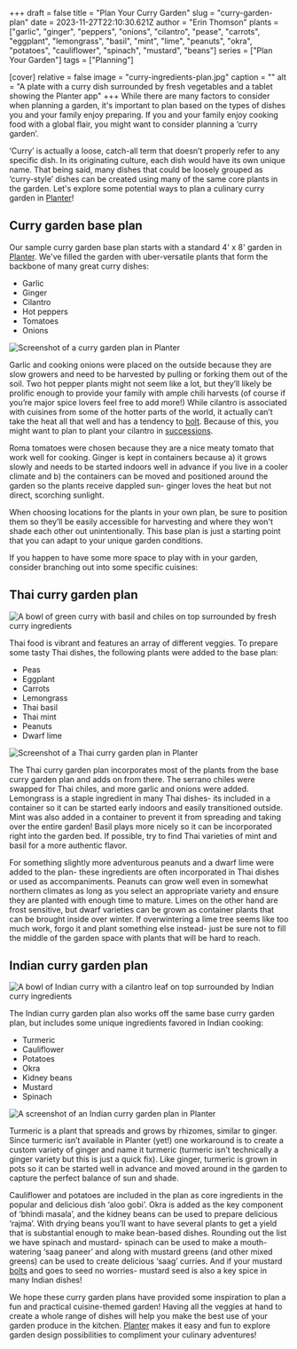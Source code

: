 +++
draft = false
title = "Plan Your Curry Garden"
slug = "curry-garden-plan"
date = 2023-11-27T22:10:30.621Z
author = "Erin Thomson"
plants = ["garlic", "ginger", "peppers", "onions", "cilantro", "pease", "carrots", "eggplant", "lemongrass", "basil", "mint", "lime", "peanuts", "okra", "potatoes", "cauliflower", "spinach", "mustard", "beans"]
series = ["Plan Your Garden"]
tags = ["Planning"]

[cover]
relative = false
image = "curry-ingredients-plan.jpg"
caption = ""
alt = "A plate with a curry dish surrounded by fresh vegetables and a tablet showing the Planter app"
+++
While there are many factors to consider when planning a garden, it's important to plan based on the types of dishes you and your family enjoy preparing. If you and your family enjoy cooking food with a global flair, you might want to consider planning a ‘curry garden’.

‘Curry’ is actually a loose, catch-all term that doesn’t properly refer to any specific dish. In its originating culture, each dish would have its own unique name. That being said, many dishes that could be loosely grouped as ‘curry-style’ dishes can be created using many of the same core plants in the garden. Let's explore some potential ways to plan a culinary curry garden in [Planter](https://planter.garden/gardens)!

## Curry garden base plan

Our sample curry garden base plan starts with a standard 4' x 8' garden in [Planter](https://planter.garden/gardens). We've filled the garden with uber-versatile plants that form the backbone of many great curry dishes:

* Garlic
* Ginger
* Cilantro
* Hot peppers
* Tomatoes
* Onions

![Screenshot of a curry garden plan in Planter](curry-garden.jpg)

Garlic and cooking onions were placed on the outside because they are slow growers and need to be harvested by pulling or forking them out of the soil. Two hot pepper plants might not seem like a lot, but they’ll likely be prolific enough to provide your family with ample chili harvests (of course if you’re major spice lovers feel free to add more!) While cilantro is associated with cuisines from some of the hotter parts of the world, it actually can’t take the heat all that well and has a tendency to [bolt](https://blog.planter.garden/posts/plant-bolting-a-seedy-situation/). Because of this, you might want to plan to plant your cilantro in [successions](https://blog.planter.garden/posts/succession-planting-for-nonstop-harvests/).

Roma tomatoes were chosen because they are a nice meaty tomato that work well for cooking. Ginger is kept in containers because a) it grows slowly and needs to be started indoors well in advance if you live in a cooler climate and b) the containers can be moved and positioned around the garden so the plants receive dappled sun- ginger loves the heat but not direct, scorching sunlight.

When choosing locations for the plants in your own plan, be sure to position them so they’ll be easily accessible for harvesting and where they won't shade each other out unintentionally. This base plan is just a starting point that you can adapt to your unique garden conditions. 

If you happen to have some more space to play with in your garden, consider branching out into some specific cuisines:

## Thai curry garden plan

![A bowl of green curry with basil and chiles on top surrounded by fresh curry ingredients](green-curry.jpg)

Thai food is vibrant and features an array of different veggies. To prepare some tasty Thai dishes, the following plants were added to the base plan:

* Peas
* Eggplant
* Carrots
* Lemongrass
* Thai basil
* Thai mint
* Peanuts
* Dwarf lime

![Screenshot of a Thai curry garden plan in Planter](thai-curry-garden.jpg)

The Thai curry garden plan incorporates most of the plants from the base curry garden plan and adds on from there. The serrano chiles were swapped for Thai chiles, and more garlic and onions were added. Lemongrass is a staple ingredient in many Thai dishes- its included in a container so it can be started early indoors and easily transitioned outside. Mint was also added in a container to prevent it from spreading and taking over the entire garden! Basil plays more nicely so it can be incorporated right into the garden bed. If possible, try to find Thai varieties of mint and basil for a more authentic flavor. 

For something slightly more adventurous peanuts and a dwarf lime were added to the plan- these ingredients are often incorporated in Thai dishes or used as accompaniments. Peanuts can grow well even in somewhat northern climates as long as you select an appropriate variety and ensure they are planted with enough time to mature. Limes on the other hand are frost sensitive, but dwarf varieties can be grown as container plants that can be brought inside over winter. If overwintering a lime tree seems like too much work, forgo it and plant something else instead- just be sure not to fill the middle of the garden space with plants that will be hard to reach.

## Indian curry garden plan

![A bowl of Indian curry with a cilantro leaf on top surrounded by Indian curry ingredients](indian-curry.jpg)

The Indian curry garden plan also works off the same base curry garden plan, but includes some unique ingredients favored in Indian cooking:

* Turmeric
* Cauliflower
* Potatoes
* Okra
* Kidney beans
* Mustard
* Spinach

![A screenshot of an Indian curry garden plan in Planter](indian-curry-garden.jpg)

Turmeric is a plant that spreads and grows by rhizomes, similar to ginger. Since turmeric isn’t available in Planter (yet!) one workaround is to create a custom variety of ginger and name it turmeric (turmeric isn't technically a ginger variety but this is just a quick fix). Like ginger, turmeric is grown in pots so it can be started well in advance and moved around in the garden to capture the perfect balance of sun and shade.

Cauliflower and potatoes are included in the plan as core ingredients in the popular and delicious dish ‘aloo gobi’. Okra is added as the key component of ‘bhindi masala’, and the kidney beans can be used to prepare delicious ‘rajma’. With drying beans you’ll want to have several plants to get a yield that is substantial enough to make bean-based dishes. Rounding out the list we have spinach and mustard- spinach can be used to make a mouth-watering ‘saag paneer’ and along with mustard greens (and other mixed greens) can be used to create delicious ‘saag’ curries. And if your mustard [bolts](https://blog.planter.garden/posts/plant-bolting-a-seedy-situation/) and goes to seed no worries- mustard seed is also a key spice in many Indian dishes!

We hope these curry garden plans have provided some inspiration to plan a fun and practical cuisine-themed garden! Having all the veggies at hand to create a whole range of dishes will help you make the best use of your garden produce in the kitchen. [Planter](https://planter.garden/gardens) makes it easy and fun to explore garden design possibilities to compliment your culinary adventures!